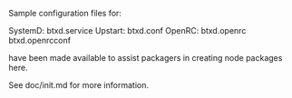 Sample configuration files for:

SystemD: btxd.service
Upstart: btxd.conf
OpenRC:  btxd.openrc
         btxd.openrcconf

have been made available to assist packagers in creating node packages here.

See doc/init.md for more information.
